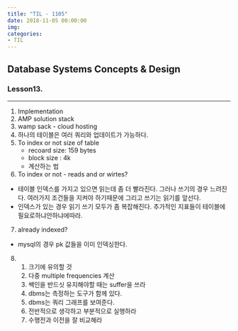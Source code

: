 ```yaml
---
title: "TIL - 1105"
date: 2018-11-05 00:00:00
img:
categories:
- TIL
---
```


## Database Systems Concepts & Design
### Lesson13.

-----

1. Implementation
2. AMP solution stack
3. wamp sack - cloud hosting
4. 하나의 테이블은 여러 쿼리와 업데이트가 가능하다.
5. To index or not size of table
    * recoard size: 159 bytes
    * block size : 4k
    * 계산하는 법
6. To index or not - reads and or wirtes?
* 테이블 인덱스를 가지고 있으면 읽는데 좀 더 빨라진다.  그러나 쓰기의 경우 느려진다. 여러가지 조건들을 지켜야 하기때문에 그리고 쓰기는 읽기를 앞선다.
* 인덱스가 있는 경우 읽기 쓰기 모두가 좀 복잡해진다. 추가적인 지표들이 테이블에 필요로하냐안하냐에따라.
7. already indexed?
* mysql의 경우 pk  값들을 이미 인덱싱한다.
8.  
    1. 크기에 유의할 것
    2.  다중 multiple frequencies 계산
    3.  쌕인을 반드싯 유지해야할 때는 suffer을 쓰라
    4. dbms는 측정하는 도구가 함께 있다.
    5. dbms는 쿼리 그래프를 보여준다.
    6. 전반적으로 생각하고 부분적으로 실행하라
    7. 수행전과 이전을 잘 비교해라
